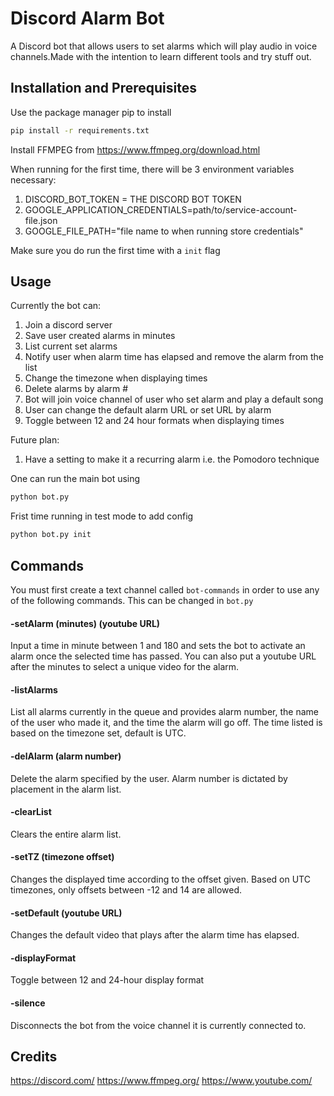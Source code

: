 # Discord Alarm Bot

A Discord bot that allows users to set alarms which will play audio in voice channels.Made with the intention to learn different tools and try stuff out.


## Installation and Prerequisites  

Use the package manager pip to install

```bash
pip install -r requirements.txt
```

Install FFMPEG from https://www.ffmpeg.org/download.html

When running for the first time, there will be 3 environment variables necessary:
1. DISCORD_BOT_TOKEN = THE DISCORD BOT TOKEN
2. GOOGLE_APPLICATION_CREDENTIALS=path/to/service-account-file.json
3. GOOGLE_FILE_PATH="file name to when running store credentials" 

Make sure you do run the first time with a `init` flag


## Usage 

Currently the bot can:
1. Join a discord server
2. Save user created alarms in minutes
3. List current set alarms
4. Notify user when alarm time has elapsed and remove the alarm from the list
5. Change the timezone when displaying times
6. Delete alarms by alarm #
7. Bot will join voice channel of user who set alarm and play a default song
8. User can change the default alarm URL or set URL by alarm
9. Toggle between 12 and 24 hour formats when displaying times

Future plan:
1. Have a setting to make it a recurring alarm i.e. the Pomodoro technique

One can run the main bot using 
```bash
python bot.py
```

Frist time running in test mode to add config 
```bash
python bot.py init
```


## Commands

You must first create a text channel called `bot-commands` in order to use any
of the following commands. This can be changed in `bot.py`

#### -setAlarm (minutes) (youtube URL)    
Input a time in minute between 1 and 180 and sets the bot to activate an alarm once the selected time has passed. You can also put a youtube URL after the minutes to select a unique video for the alarm.

#### -listAlarms
List all alarms currently in the queue and provides alarm number, the name of the user who made it, and the time the alarm will go off. The time listed is based on the timezone set, default is UTC.

#### -delAlarm (alarm number)
Delete the alarm specified by the user. Alarm number is dictated by placement in the alarm list.

#### -clearList    
Clears the entire alarm list.

#### -setTZ (timezone offset)
Changes the displayed time according to the offset given. Based on UTC timezones, only offsets between -12 and 14 are allowed.

#### -setDefault (youtube URL)
Changes the default video that plays after the alarm time has elapsed.

#### -displayFormat
Toggle between 12 and 24-hour display format

#### -silence
Disconnects the bot from the voice channel it is currently connected to.


## Credits
https://discord.com/
https://www.ffmpeg.org/
https://www.youtube.com/